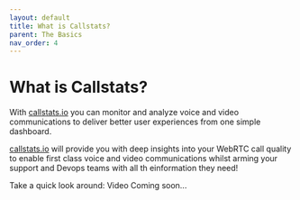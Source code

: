 ```yaml
---
layout: default
title: What is Callstats?
parent: The Basics
nav_order: 4
---
```


# What is Callstats?

With [callstats.io](https://www.callstats.io/) you can monitor and analyze voice and video communications to deliver better user experiences from one simple dashboard.

[callstats.io](https://www.callstats.io/) will provide you with deep insights into your WebRTC call quality to enable first class voice and video communications whilst arming your support and Devops teams with all th einformation they need!  

Take a quick look around:
Video Coming soon...
